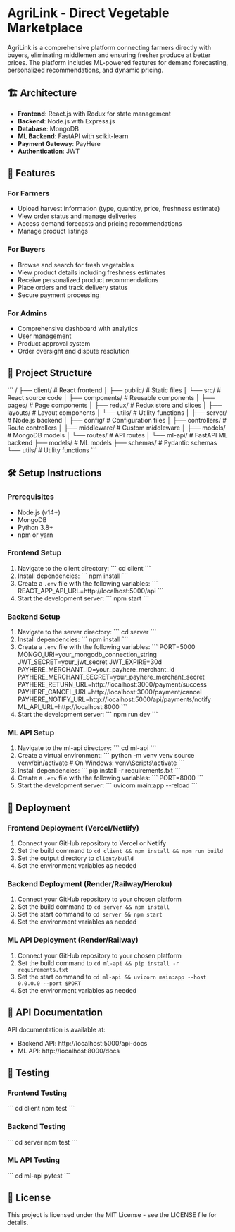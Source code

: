 # AgriLink - Direct Vegetable Marketplace

AgriLink is a comprehensive platform connecting farmers directly with buyers, eliminating middlemen and ensuring fresher produce at better prices. The platform includes ML-powered features for demand forecasting, personalized recommendations, and dynamic pricing.

## 🏗️ Architecture

- **Frontend**: React.js with Redux for state management
- **Backend**: Node.js with Express.js
- **Database**: MongoDB
- **ML Backend**: FastAPI with scikit-learn
- **Payment Gateway**: PayHere
- **Authentication**: JWT

## 🚀 Features

### For Farmers
- Upload harvest information (type, quantity, price, freshness estimate)
- View order status and manage deliveries
- Access demand forecasts and pricing recommendations
- Manage product listings

### For Buyers
- Browse and search for fresh vegetables
- View product details including freshness estimates
- Receive personalized product recommendations
- Place orders and track delivery status
- Secure payment processing

### For Admins
- Comprehensive dashboard with analytics
- User management
- Product approval system
- Order oversight and dispute resolution

## 📂 Project Structure

\`\`\`
/
├── client/                 # React frontend
│   ├── public/             # Static files
│   └── src/                # React source code
│       ├── components/     # Reusable components
│       ├── pages/          # Page components
│       ├── redux/          # Redux store and slices
│       ├── layouts/        # Layout components
│       └── utils/          # Utility functions
│
├── server/                 # Node.js backend
│   ├── config/             # Configuration files
│   ├── controllers/        # Route controllers
│   ├── middleware/         # Custom middleware
│   ├── models/             # MongoDB models
│   └── routes/             # API routes
│
└── ml-api/                 # FastAPI ML backend
    ├── models/             # ML models
    ├── schemas/            # Pydantic schemas
    └── utils/              # Utility functions
\`\`\`

## 🛠️ Setup Instructions

### Prerequisites
- Node.js (v14+)
- MongoDB
- Python 3.8+
- npm or yarn

### Frontend Setup
1. Navigate to the client directory:
   \`\`\`
   cd client
   \`\`\`
2. Install dependencies:
   \`\`\`
   npm install
   \`\`\`
3. Create a `.env` file with the following variables:
   \`\`\`
   REACT_APP_API_URL=http://localhost:5000/api
   \`\`\`
4. Start the development server:
   \`\`\`
   npm start
   \`\`\`

### Backend Setup
1. Navigate to the server directory:
   \`\`\`
   cd server
   \`\`\`
2. Install dependencies:
   \`\`\`
   npm install
   \`\`\`
3. Create a `.env` file with the following variables:
   \`\`\`
   PORT=5000
   MONGO_URI=your_mongodb_connection_string
   JWT_SECRET=your_jwt_secret
   JWT_EXPIRE=30d
   PAYHERE_MERCHANT_ID=your_payhere_merchant_id
   PAYHERE_MERCHANT_SECRET=your_payhere_merchant_secret
   PAYHERE_RETURN_URL=http://localhost:3000/payment/success
   PAYHERE_CANCEL_URL=http://localhost:3000/payment/cancel
   PAYHERE_NOTIFY_URL=http://localhost:5000/api/payments/notify
   ML_API_URL=http://localhost:8000
   \`\`\`
4. Start the development server:
   \`\`\`
   npm run dev
   \`\`\`

### ML API Setup
1. Navigate to the ml-api directory:
   \`\`\`
   cd ml-api
   \`\`\`
2. Create a virtual environment:
   \`\`\`
   python -m venv venv
   source venv/bin/activate  # On Windows: venv\Scripts\activate
   \`\`\`
3. Install dependencies:
   \`\`\`
   pip install -r requirements.txt
   \`\`\`
4. Create a `.env` file with the following variables:
   \`\`\`
   PORT=8000
   \`\`\`
5. Start the development server:
   \`\`\`
   uvicorn main:app --reload
   \`\`\`

## 🚢 Deployment

### Frontend Deployment (Vercel/Netlify)
1. Connect your GitHub repository to Vercel or Netlify
2. Set the build command to `cd client && npm install && npm run build`
3. Set the output directory to `client/build`
4. Set the environment variables as needed

### Backend Deployment (Render/Railway/Heroku)
1. Connect your GitHub repository to your chosen platform
2. Set the build command to `cd server && npm install`
3. Set the start command to `cd server && npm start`
4. Set the environment variables as needed

### ML API Deployment (Render/Railway)
1. Connect your GitHub repository to your chosen platform
2. Set the build command to `cd ml-api && pip install -r requirements.txt`
3. Set the start command to `cd ml-api && uvicorn main:app --host 0.0.0.0 --port $PORT`
4. Set the environment variables as needed

## 📝 API Documentation

API documentation is available at:
- Backend API: http://localhost:5000/api-docs
- ML API: http://localhost:8000/docs

## 🧪 Testing

### Frontend Testing
\`\`\`
cd client
npm test
\`\`\`

### Backend Testing
\`\`\`
cd server
npm test
\`\`\`

### ML API Testing
\`\`\`
cd ml-api
pytest
\`\`\`

## 📄 License

This project is licensed under the MIT License - see the LICENSE file for details.
